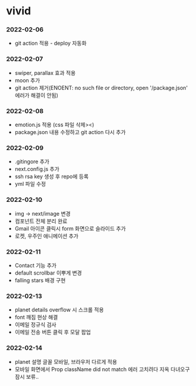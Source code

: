 # vivid 

### 2022-02-06
- git action 적용 - deploy 자동화

### 2022-02-07
- swiper, parallax 효과 적용
- moon 추가
- git action 제거(ENOENT: no such file or directory, open '/package.json' 에러가 해결이 안됨)

### 2022-02-08
- emotion.js 적용 (css 파일 삭제><)
- package.json 내용 수정하고 git action 다시 추가

### 2022-02-09
- .gitingore 추가
- next.config.js 추가
- ssh rsa key 생성 후 repo에 등록
- yml 파일 수정

### 2022-02-10
- img -> next/image 변경
- 컴포넌트 전체 분리 완료
- Gmail 아이콘 클릭시 form 화면으로 슬라이드 추가
- 로켓, 우주인 애니메이션 추가


### 2022-02-11
- Contact 기능 추가
- default scrollbar 이뿌게 변경
- falling stars 배경 구현

### 2022-02-13
- planet details overflow 시 스크롤 적용
- font 깨짐 현상 해결
- 이메일 정규식 검사
- 이메일 전송 버튼 클릭 후 모달 팝업

### 2022-02-14
- planet 설명 글꼴 모바일, 브라우저 다르게 적용
- 모바일 화면에서 Prop className did not match 에러 고치려다 지옥 다녀오구 잠시 보류..
